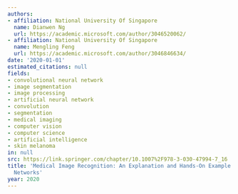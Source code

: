 ```yaml
---
authors:
- affiliation: National University Of Singapore
  name: Dianwen Ng
  url: https://academic.microsoft.com/author/3046520062/
- affiliation: National University Of Singapore
  name: Mengling Feng
  url: https://academic.microsoft.com/author/3046846634/
date: '2020-01-01'
estimated_citations: null
fields:
- convolutional neural network
- image segmentation
- image processing
- artificial neural network
- convolution
- segmentation
- medical imaging
- computer vision
- computer science
- artificial intelligence
- skin melanoma
in: null
src: https://link.springer.com/chapter/10.1007%2F978-3-030-47994-7_16
title: 'Medical Image Recognition: An Explanation and Hands-On Example of Convolutional
  Networks'
year: 2020
---
```


